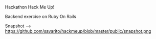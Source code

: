 Hackathon Hack Me Up!

Backend exercise on Ruby On Rails

Snapshot --> https://github.com/savarito/hackmeup/blob/master/public/snapshot.png
